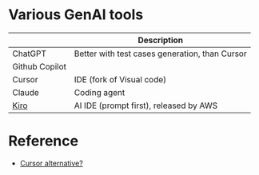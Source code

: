 # Various GenAI tools

|                           | Description                                    |
|---------------------------|------------------------------------------------|
| ChatGPT                   | Better with test cases generation, than Cursor |
| Github Copilot            |                                                |
| Cursor                    | IDE (fork of Visual code)                      |
| Claude                    | Coding agent                                   |
| [Kiro](https://kiro.dev/) | AI IDE (prompt first), released by AWS         |

# Reference
- [Cursor alternative?](https://newsletter.pragmaticengineer.com/p/cursor?utm_source=substack&publication_id=458709&post_id=165641889&utm_medium=email&utm_content=share&utm_campaign=email-share&triggerShare=true&isFreemail=true&r=1o6rh0&triedRedirect=true)
